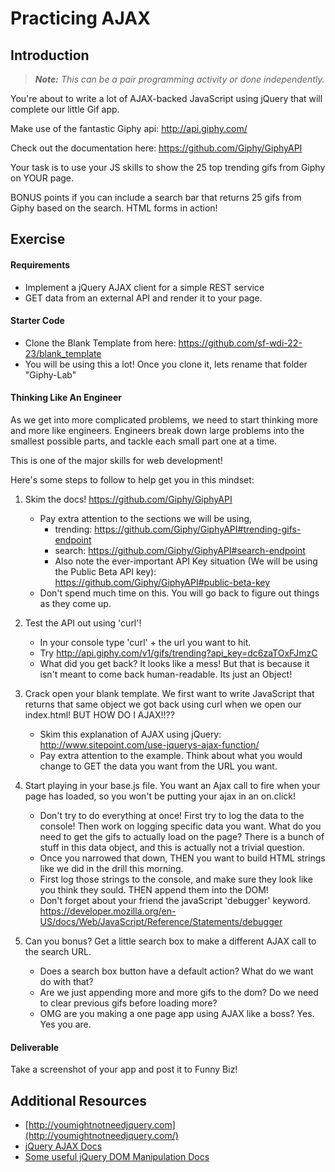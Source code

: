 # Practicing AJAX

## Introduction

> ***Note:*** _This can be a pair programming activity or done independently._

You're about to write a lot of AJAX-backed JavaScript using jQuery that will complete our little Gif app.

Make use of the fantastic Giphy api: 
http://api.giphy.com/

Check out the documentation here: 
https://github.com/Giphy/GiphyAPI

Your task is to use your JS skills to show the 25 top trending gifs from Giphy on YOUR page. 

BONUS points if you can include a search bar that returns 25 gifs from Giphy based on the search. HTML forms in action!

## Exercise

#### Requirements

- Implement a jQuery AJAX client for a simple REST service
- GET data from an external API and render it to your page.

#### Starter Code

- Clone the Blank Template from here: https://github.com/sf-wdi-22-23/blank_template
- You will be using this a lot! Once you clone it, lets rename that folder "Giphy-Lab"

#### Thinking Like An Engineer

As we get into more complicated problems, we need to start thinking more and more like engineers. Engineers break down large problems into the smallest possible parts, and tackle each small part one at a time. 

This is one of the major skills for web development!

Here's some steps to follow to help get you in this mindset:

1. Skim the docs! https://github.com/Giphy/GiphyAPI
	- Pay extra attention to the sections we will be using, 
		- trending: https://github.com/Giphy/GiphyAPI#trending-gifs-endpoint
		- search: https://github.com/Giphy/GiphyAPI#search-endpoint
		- Also note the ever-important API Key situation (We will be using the Public Beta API key): https://github.com/Giphy/GiphyAPI#public-beta-key 
	- Don't spend much time on this. You will go back to figure out things as they come up. 

2. Test the API out using 'curl'!
	- In your console type 'curl' + the url you want to hit. 
	- Try http://api.giphy.com/v1/gifs/trending?api_key=dc6zaTOxFJmzC
	- What did you get back? It looks like a mess! But that is because it isn't meant to come back human-readable. Its just an Object!

3. Crack open your blank template. We first want to write JavaScript that returns that same object we got back using curl when we open our index.html! BUT HOW DO I AJAX!!??
	- Skim this explanation of AJAX using jQuery: http://www.sitepoint.com/use-jquerys-ajax-function/
	- Pay extra attention to the example. Think about what you would change to GET the data you want from the URL you want. 

4. Start playing in your base.js file. You want an Ajax call to fire when your page has loaded, so you won't be putting your ajax in an on.click!
	- Don't try to do everything at once! First try to log the data to the console! Then work on logging specific data you want. What do you need to get the gifs to actually load on the page? There is a bunch of stuff in this data object, and this is actually not a trivial question. 
	- Once you narrowed that down, THEN you want to build HTML strings like we did in the drill this morning. 
	- First log those strings to the console, and make sure they look like you think they sould. THEN append them into the DOM!
	- Don't forget about your friend the javaScript 'debugger' keyword. https://developer.mozilla.org/en-US/docs/Web/JavaScript/Reference/Statements/debugger

5. Can you bonus? Get a little search box to make a different AJAX call to the search URL. 
	- Does a search box button have a default action? What do we want do with that?
	- Are we just appending more and more gifs to the dom? Do we need to clear previous gifs before loading more?
	- OMG are you making a one page app using AJAX like a boss? Yes. Yes you are. 

#### Deliverable

Take a screenshot of your app and post it to Funny Biz! 

## Additional Resources

- [http://youmightnotneedjquery.com](http://youmightnotneedjquery.com/)
- [jQuery AJAX Docs](http://api.jquery.com/jquery.ajax/)
- [Some useful jQuery DOM Manipulation Docs](http://api.jquery.com/prepend/)
